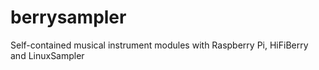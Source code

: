 # berrysampler
Self-contained musical instrument modules with Raspberry Pi, HiFiBerry and LinuxSampler
